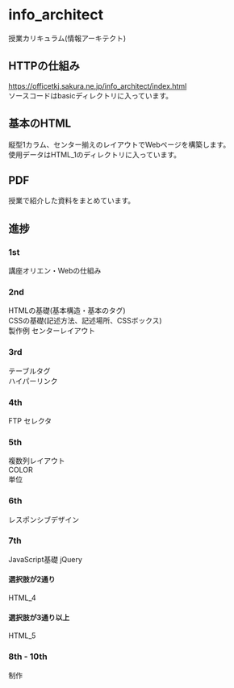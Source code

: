 # info_architect
授業カリキュラム(情報アーキテクト)
## HTTPの仕組み
https://officetkj.sakura.ne.jp/info_architect/index.html  
ソースコードはbasicディレクトリに入っています。  


## 基本のHTML
縦型1カラム、センター揃えのレイアウトでWebページを構築します。  
使用データはHTML_1のディレクトリに入っています。

## PDF
授業で紹介した資料をまとめています。  

## 進捗
### 1st
講座オリエン・Webの仕組み
### 2nd
HTMLの基礎(基本構造・基本のタグ)  
CSSの基礎(記述方法、記述場所、CSSボックス)  
製作例 センターレイアウト  
### 3rd
テーブルタグ  
ハイパーリンク  
### 4th
FTP 
セレクタ 
### 5th
複数列レイアウト  
COLOR  
単位  
### 6th
レスポンシブデザイン  
### 7th  
JavaScript基礎 
jQuery
#### 選択肢が2通り  
HTML_4
#### 選択肢が3通り以上
HTML_5
### 8th - 10th
制作